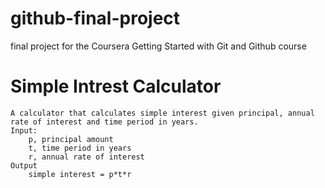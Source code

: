 # github-final-project
final project for the Coursera Getting Started with Git and Github course

# Simple Intrest Calculator
    A calculator that calculates simple interest given principal, annual rate of interest and time period in years.
    Input:
        p, principal amount
        t, time period in years
        r, annual rate of interest
    Output
        simple interest = p*t*r
